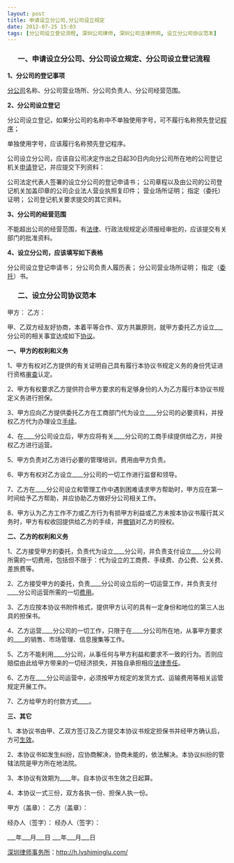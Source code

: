 ```yaml
---
layout: post
title: 申请设立分公司,分公司设立规定
date: 2012-07-25 15:03
tags: [分公司设立登记流程, 深圳公司律师, 深圳公司法律师网, 设立分公司协议范本]
---
```

<ol>
<h3>一、申请设立分公司、分公司设立规定、分公司设立登记流程</h3>
</ol>
<strong>1、分公司的登记事项</strong>

<a href="http://h.lvshiminglu.com/law/915.html">分公司</a>名称、分公司营业场所、分公司负责人、分公司经营范围。

<strong>2、分公司设立登记</strong>

分公司设立登记，如果分公司的名称中不单独使用字号，可不履行名称预先登记<a href="http://h.lvshiminglu.com/law/901.html">程序</a>；

单独使用字号，应该履行名称预先登记程序。

公司设立分公司，应该自公司决定作出之日起30日内向分公司所在地的公司登记机关<a href="http://h.lvshiminglu.com/law/842.html">申请</a>登记，并应提交下列资料：

公司法定代表人签署的设立分公司的登记申请书；
公司章程以及由公司的公司登记机关加盖印章的公司企业法人营业执照复印件；
营业场所证明；
指定（委托）证明；
公司登记机关要求提交的其它资料。

<strong>3、分公司的经营范围</strong>

不能超出公司的经营范围，有<a href="http://h.lvshiminglu.com/law/762.html">法律</a>、行政法规规定必须报经审批的，应该提交有关部门的批准资料。

<strong>4、设立分公司，应该填写如下表格</strong>

分公司设立登记申请书；
分公司负责人履历表；
分公司营业场所证明；
指定（<a href="http://h.lvshiminglu.com/law/683.html">委托</a>）书。
<ol>
<h3>二、设立分公司协议范本</h3>
</ol>
甲方：
乙方：

甲、乙双方经友好协商，本着平等合作、双方共赢原则，就甲方委托乙方设立___分公司的相关事宜达成如下<a href="http://h.lvshiminglu.com/law/672.html">协议</a>。

<strong>一、甲方的权利和义务</strong>

1、甲方有权对乙方提供的有关证明自己具有履行本协议书规定义务的身份凭证进行资格<a href="http://h.lvshiminglu.com/law/738.html">审查</a>认定。

2、甲方有权要求乙方提供符合甲方要求的有足够身份的人为乙方履行本协议书规定义务进行担保。

3、甲方应向乙方提供委托乙方在工商部门代为设立____分公司的必要资料，并授权乙方代为办理设立<a href="http://h.lvshiminglu.com/law/714.html">手续</a>。

4、在____分公司设立后，甲方应将有关____分公司的工商手续提供给乙方，并授权乙方进行运营。

5、甲方负责对乙方进行必要的管理培训，费用由甲方负责。

6、甲方有权对乙方设立____分公司的一切工作进行监督和领导。

7、乙方在____分公司设立和管理工作中遇到困难请求甲方帮助时，甲方应在第一时间给予乙方帮助，并应协助乙方做好分公司相关工作。

8、甲方认为乙方工作不力或乙方行为有损甲方利益或乙方未按本协议书履行其义务时，甲方有权收回提供给乙方的手续，并<a href="http://h.lvshiminglu.com/law/688.html">撤销</a>对乙方的授权。

<strong>二、乙方的权利和义务</strong>

1、乙方接受甲方的委托，负责代为设立____分公司，并负责支付设立____分公司所需的一切费用，包括但不限于：代为设立的工商费、手续费、办公费、公关费、差旅费等。

2、乙方接受甲方的委托，负责____分公司设立后的一切运营工作，并负责支付____分公司运营所需的一切<a href="http://h.lvshiminglu.com/law/330.html">费用</a>。

3、乙方应按本协议书附件格式，提供甲方认可的具有一定身份和地位的第三人出具的担保书。

4、乙方运营____分公司的一切工作，只限于在____分公司所在地，从事甲方要求的____的销售、市场管理、信息搜集等工作。

5、乙方不能利用____分公司，从事任何与甲方利益和要求不一致的行为。否则应赔偿由此给甲方带来的一切经济损失，并独自承担相应<a href="http://h.lvshiminglu.com/law/694.html">法律责任</a>。

6、乙方在____分公司运营中，必须按甲方规定的发货方式、运输费用等相关运管规定开展工作。

7、乙方给甲方的付款方式____。

<strong>三、其它</strong>

1、本协议书由甲、乙双方签订及乙方提交本协议书规定担保书并经甲方确认后，方可<a href="http://h.lvshiminglu.com/law/846.html">生效</a>。

2、本协议书如发生纠纷，应协商解决，协商未能的，依法解决。本协议纠纷的管辖法院是甲方所在地法院。

3、本协议有效期为____年。自本协议书生效之日起算。

4、本协议一式三份，双方各执一份、担保人执一份。

甲方（盖章）： 乙方（盖章）：

经办人（签字）：  经办人（签字）：

___年___月___日 ___年___月___日

<a href="http://h.lvshiminglu.com/">深圳律师事务所</a>：<a href="http://h.lvshiminglu.com/">http://h.lvshiminglu.com/</a>

